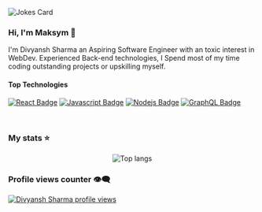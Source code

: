 <!-- Markdown -->

![Jokes Card](https://readme-jokes.vercel.app/api?hideBorder)

### Hi, I'm Maksym 👋

I'm Divyansh Sharma an Aspiring Software Engineer with an toxic interest in WebDev. Experienced Back-end technologies, I Spend most of my time coding outstanding projects or upskilling myself.

#### Top Technologies

[![React Badge](https://img.shields.io/badge/-React-61DBFB?style=for-the-badge&labelColor=black&logo=react&logoColor=61DBFB)](#) [![Javascript Badge](https://img.shields.io/badge/-Javascript-F0DB4F?style=for-the-badge&labelColor=black&logo=javascript&logoColor=F0DB4F)](#) [![Nodejs Badge](https://img.shields.io/badge/-Nodejs-3C873A?style=for-the-badge&labelColor=black&logo=node.js&logoColor=3C873A)](#) [![GraphQL Badge](https://img.shields.io/badge/-GraphQl-e535ab?style=for-the-badge&labelColor=black&logo=node.js&logoColor=e535ab)](#)


<br/>

### My stats ⭐


<div align="center">
 <!-- <img alt="Divyansh GitHub stats" src="https://github-readme-stats-rouge-theta-27.vercel.app//api?username=Builder-Byte&show_icons=true&theme=transparent&include_all_commits=true&count_private=true&hide=stars&hide_rank=false"/> 
<br/> <br/> -->
<img alt="Top langs" src="https://github-readme-stats.vercel.app/api/top-langs/?username=Builder-Byte&layout=compact&&langs_count=8&theme=transparent"/>
</div>

### Profile views counter 👁️‍🗨️
[![Divyansh Sharma profile views](https://u8views.com/api/v1/github/profiles/170077491/views/day-week-month-total-count.svg)](https://u8views.com/github/Builder-Byte)
